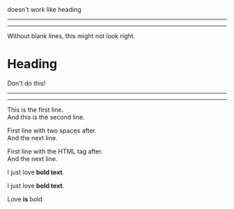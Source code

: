 <!-- <h1>Heading level 1</h1> -->

<!-- # Heading level 1
## Heading level 2
### Heading level 3
#### Heading level 4
#### Heading level 5
##### Heading level 6 -->

<!-- Heading level 1
===============
Heading level 1
= -->

<!-- Heading level 2
-----------

Heading level 2
- -->

<!-- Heading level 2
%%%%%%%%%%%%%%%%%% --> doesn't work like heading


______________________
______________________
Without blank lines, this might not look right.
# Heading
Don't do this!

______________________
______________________


This is the first line.  
And this is the second line.

First line with two spaces after.  
And the next line.

First line with the HTML tag after.<br>
And the next line.

I just love **bold text**.

I just love __bold text__.

Love **is** bold